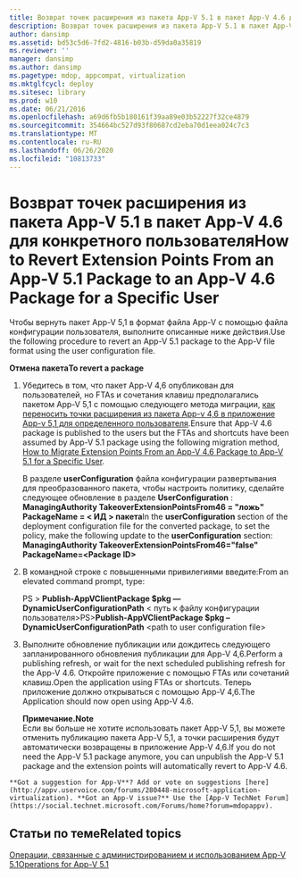 ```yaml
---
title: Возврат точек расширения из пакета App-V 5.1 в пакет App-V 4.6 для конкретного пользователя
description: Возврат точек расширения из пакета App-V 5.1 в пакет App-V 4.6 для конкретного пользователя
author: dansimp
ms.assetid: bd53c5d6-7fd2-4816-b03b-d59da0a35819
ms.reviewer: ''
manager: dansimp
ms.author: dansimp
ms.pagetype: mdop, appcompat, virtualization
ms.mktglfcycl: deploy
ms.sitesec: library
ms.prod: w10
ms.date: 06/21/2016
ms.openlocfilehash: a69d6fb5b180161f39aa89e03b52227f32ce4879
ms.sourcegitcommit: 354664bc527d93f80687cd2eba70d1eea024c7c3
ms.translationtype: MT
ms.contentlocale: ru-RU
ms.lasthandoff: 06/26/2020
ms.locfileid: "10813733"
---
```

# <span data-ttu-id="df59e-103">Возврат точек расширения из пакета App-V 5.1 в пакет App-V 4.6 для конкретного пользователя</span><span class="sxs-lookup"><span data-stu-id="df59e-103">How to Revert Extension Points From an App-V 5.1 Package to an App-V 4.6 Package for a Specific User</span></span>


<span data-ttu-id="df59e-104">Чтобы вернуть пакет App-V 5,1 в формат файла App-V с помощью файла конфигурации пользователя, выполните описанные ниже действия.</span><span class="sxs-lookup"><span data-stu-id="df59e-104">Use the following procedure to revert an App-V 5.1 package to the App-V file format using the user configuration file.</span></span>

**<span data-ttu-id="df59e-105">Отмена пакета</span><span class="sxs-lookup"><span data-stu-id="df59e-105">To revert a package</span></span>**

1.  <span data-ttu-id="df59e-106">Убедитесь в том, что пакет App-V 4,6 опубликован для пользователей, но FTAs и сочетания клавиш предполагались пакетом App-V 5,1 с помощью следующего метода миграции, [как переносить точки расширения из пакета App-v 4,6 в приложение App-v 5,1 для определенного пользователя](how-to-migrate-extension-points-from-an-app-v-46-package-to-app-v-51-for-a-specific-user.md).</span><span class="sxs-lookup"><span data-stu-id="df59e-106">Ensure that App-V 4.6 package is published to the users but the FTAs and shortcuts have been assumed by App-V 5.1 package using the following migration method, [How to Migrate Extension Points From an App-V 4.6 Package to App-V 5.1 for a Specific User](how-to-migrate-extension-points-from-an-app-v-46-package-to-app-v-51-for-a-specific-user.md).</span></span>

    <span data-ttu-id="df59e-107">В разделе **userConfiguration** файла конфигурации развертывания для преобразованного пакета, чтобы настроить политику, сделайте следующее обновление в разделе **UserConfiguration** : **ManagingAuthority TakeoverExtensionPointsFrom46 = "ложь" PackageName = &lt; ИД &gt; пакета**</span><span class="sxs-lookup"><span data-stu-id="df59e-107">In the **userConfiguration** section of the deployment configuration file for the converted package, to set the policy, make the following update to the **userConfiguration** section: **ManagingAuthority TakeoverExtensionPointsFrom46="false" PackageName=&lt;Package ID&gt;**</span></span>

2.  <span data-ttu-id="df59e-108">В командной строке с повышенными привилегиями введите:</span><span class="sxs-lookup"><span data-stu-id="df59e-108">From an elevated command prompt, type:</span></span>

    <span data-ttu-id="df59e-109">PS &gt; **Publish-AppVClientPackage $pkg — DynamicUserConfigurationPath** &lt; путь к файлу конфигурации пользователя&gt;</span><span class="sxs-lookup"><span data-stu-id="df59e-109">PS&gt;**Publish-AppVClientPackage $pkg –DynamicUserConfigurationPath** &lt;path to user configuration file&gt;</span></span>

3.  <span data-ttu-id="df59e-110">Выполните обновление публикации или дождитесь следующего запланированного обновления публикации для App-V 4,6.</span><span class="sxs-lookup"><span data-stu-id="df59e-110">Perform a publishing refresh, or wait for the next scheduled publishing refresh for the App-V 4.6.</span></span> <span data-ttu-id="df59e-111">Откройте приложение с помощью FTAs или сочетаний клавиш.</span><span class="sxs-lookup"><span data-stu-id="df59e-111">Open the application using FTAs or shortcuts.</span></span> <span data-ttu-id="df59e-112">Теперь приложение должно открываться с помощью App-V 4,6.</span><span class="sxs-lookup"><span data-stu-id="df59e-112">The Application should now open using App-V 4.6.</span></span>

    **<span data-ttu-id="df59e-113">Примечание.</span><span class="sxs-lookup"><span data-stu-id="df59e-113">Note</span></span>**  
    <span data-ttu-id="df59e-114">Если вы больше не хотите использовать пакет App-V 5,1, вы можете отменить публикацию пакета App-V 5,1, а точки расширения будут автоматически возвращены в приложение App-V 4,6.</span><span class="sxs-lookup"><span data-stu-id="df59e-114">If you do not need the App-V 5.1 package anymore, you can unpublish the App-V 5.1 package and the extension points will automatically revert to App-V 4.6.</span></span>



~~~
**Got a suggestion for App-V**? Add or vote on suggestions [here](http://appv.uservoice.com/forums/280448-microsoft-application-virtualization). **Got an App-V issue?** Use the [App-V TechNet Forum](https://social.technet.microsoft.com/Forums/home?forum=mdopappv).
~~~

## <span data-ttu-id="df59e-115">Статьи по теме</span><span class="sxs-lookup"><span data-stu-id="df59e-115">Related topics</span></span>


[<span data-ttu-id="df59e-116">Операции, связанные с администрированием и использованием App-V 5.1</span><span class="sxs-lookup"><span data-stu-id="df59e-116">Operations for App-V 5.1</span></span>](operations-for-app-v-51.md)









